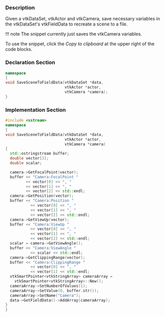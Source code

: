 ### Description

Given a vtkDataSet, vtkActor and vtkCamera, save necessary variables in the vtkDataSet's vtkFieldData to recreate a scene to a file.

!!! note
    The snippet currently just saves the vtkCamera variables.

To use the snippet, click the *Copy to clipboard* at the upper right of the code blocks.

### Declaration Section
``` c++
namespace
{
void SaveSceneToFieldData(vtkDataSet *data,
                          vtkActor *actor,
                          vtkCamera *camera);
}
```
### Implementation Section
``` c++
#include <sstream>
namespace
{
void SaveSceneToFieldData(vtkDataSet *data,
                          vtkActor *actor,
                          vtkCamera *camera)
{
  std::ostringstream buffer;
  double vector[3];
  double scalar;

  camera->GetFocalPoint(vector);
  buffer << "Camera:FocalPoint "
         << vector[0] << ", "
         << vector[1] << ", "
         << vector[2] << std::endl;
  camera->GetPosition(vector);
  buffer << "Camera:Position "
           << vector[0] << ", "
           << vector[1] << ", "
           << vector[2] << std::endl;
  camera->GetViewUp(vector);
  buffer << "Camera:ViewUp "
           << vector[0] << ", "
           << vector[1] << ", "
           << vector[2] << std::endl;
  scalar = camera->GetViewAngle();
  buffer << "Camera:ViewAngle "
           << scalar << std::endl;
  camera->GetClippingRange(vector);
  buffer << "Camera:ClippingRange "
           << vector[0] << ", "
           << vector[1] << std::endl;
  vtkSmartPointer<vtkStringArray> cameraArray = 
    vtkSmartPointer<vtkStringArray>::New();
  cameraArray->SetNumberOfValues(1);
  cameraArray->SetValue(0, buffer.str());
  cameraArray->SetName("Camera");
  data->GetFieldData()->AddArray(cameraArray);
}
}
```
